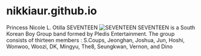 # nikkiaur.github.io
Princess Nicole L. Otilla
SEVENTEEN
![SEVENTEEN](https://cdn.tatlerasia.com/tatlerasia/i/2022/12/12113641-seventeen-an-ode-all-1-2000x1334_cover_1500x1001.jpg)
SEVENTEEN is a South Korean Boy Group band formed by Pledis Entertainment. The group consists of thirteen members : S.Coups, Jeonghan, Joshua, Jun, Hoshi, Wonwoo, Woozi, DK, Mingyu, The8, Seungkwan, Vernon, and Dino
